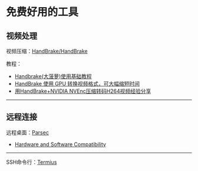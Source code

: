 
# 免费好用的工具

## 视频处理

视频压缩：[HandBrake/HandBrake](https://github.com/HandBrake/HandBrake)

教程：

- [Handbrake(大菠萝)使用基础教程](https://zhuanlan.zhihu.com/p/421498807)
- [HandBrake 使用 GPU 转换视频格式，可大幅缩短时间](https://kejiweixun.com/blog/handbrake-convert-video-with-gpu)
- [用HandBrake+NVIDIA NVEnc压缩转码H264视频经验分享](https://achair.cn/12144.html)

---
## 远程连接


远程桌面：[Parsec](https://parsec.app)


- [Hardware and Software Compatibility](https://support.parsec.app/hc/en-us/articles/4425688194189)

---

SSH命令行：[Termius](https://www.termius.com)